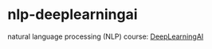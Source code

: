 # nlp-deeplearningai
natural language processing (NLP) course: [DeepLearningAI](https://www.deeplearning.ai/courses/natural-language-processing-specialization/)
